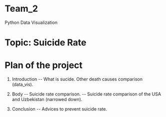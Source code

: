 # Team_2
Python Data Visualization

# Topic: Suicide Rate

# Plan of the project

1. Introduction
  -- What is sucide. Other death causes comparison (data_vis).

2. Body
  -- Suicide rate comparison.
  -- Suicide rate comparison of the USA and Uzbekistan (narrowed down).

3. Conclusion
   -- Advices to prevent suicide rate.
